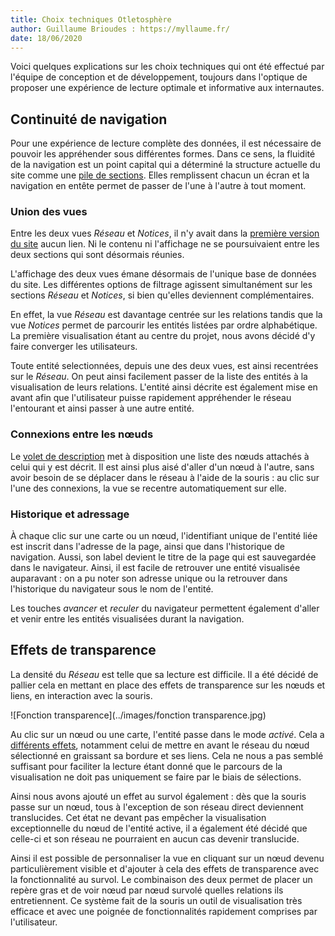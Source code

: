```yaml
---
title: Choix techniques Otletosphère
author: Guillaume Brioudes : https://myllaume.fr/
date: 18/06/2020
---
```


Voici quelques explications sur les choix techniques qui ont été effectué par l'équipe de conception et de développement, toujours dans l'optique de proposer une expérience de lecture optimale et informative aux internautes.

## Continuité de navigation

Pour une expérience de lecture complète des données, il est nécessaire de pouvoir les appréhender sous différentes formes. Dans ce sens, la fluidité de la navigation est un point capital qui a déterminé la structure actuelle du site comme une [pile de sections](../utilisation/elements-interface.md). Elles remplissent chacun un écran et la navigation en entête permet de passer de l'une à l'autre à tout moment.

### Union des vues

Entre les deux vues *Réseau* et *Notices*, il n'y avait dans la [première version du site](../historique-versions.md) aucun lien. Ni le contenu ni l'affichage ne se poursuivaient entre les deux sections qui sont désormais réunies.

L'affichage des deux vues émane désormais de l'unique base de données du site. Les différentes options de filtrage agissent simultanément sur les sections *Réseau* et *Notices*, si bien qu'elles deviennent complémentaires.

En effet, la vue *Réseau* est davantage centrée sur les relations tandis que la vue *Notices* permet de parcourir les entités listées par ordre alphabétique. La première visualisation étant au centre du projet, nous avons décidé d'y faire converger les utilisateurs.

Toute entité selectionnées, depuis une des deux vues, est ainsi recentrées sur le *Réseau*. On peut ainsi facilement passer de la liste des entités à la visualisation de leurs relations. L'entité ainsi décrite est également mise en avant afin que l'utilisateur puisse rapidement appréhender le réseau l'entourant et ainsi passer à une autre entité.

### Connexions entre les nœuds

Le [volet de description](../utilisation/elements-interface.md#volet-de-description) met à disposition une liste des nœuds attachés à celui qui y est décrit. Il est ainsi plus aisé d'aller d'un nœud à l'autre, sans avoir besoin de se déplacer dans le réseau à l'aide de la souris : au clic sur l'une des connexions, la vue se recentre automatiquement sur elle.

### Historique et adressage

À chaque clic sur une carte ou un nœud, l'identifiant unique de l'entité liée est inscrit dans l'adresse de la page, ainsi que dans l'historique de navigation. Aussi, son label devient le titre de la page qui est sauvegardée dans le navigateur. Ainsi, il est facile de retrouver une entité visualisée auparavant : on a pu noter son adresse unique ou la retrouver dans l'historique du navigateur sous le nom de l'entité.

Les touches *avancer* et *reculer* du navigateur permettent également d'aller et venir entre les entités visualisées durant la navigation.

## Effets de transparence

La densité du *Réseau* est telle que sa lecture est difficile. Il a été décidé de pallier cela en mettant en place des effets de transparence sur les nœuds et liens, en interaction avec la souris.

![Fonction transparence](../images/fonction transparence.jpg)

Au clic sur un nœud ou une carte, l'entité passe dans le mode *activé*. Cela a [différents effets](../utilisation/selection-entites#effets), notamment celui de mettre en avant le réseau du nœud sélectionné en graissant sa bordure et ses liens. Cela ne nous a pas semblé suffisant pour faciliter la lecture étant donné que le parcours de la visualisation ne doit pas uniquement se faire par le biais de sélections.

Ainsi nous avons ajouté un effet au survol également : dès que la souris passe sur un nœud, tous à l'exception de son réseau direct deviennent translucides. Cet état ne devant pas empêcher la visualisation exceptionnelle du nœud de l'entité active, il a également été décidé que celle-ci et son réseau ne pourraient en aucun cas devenir translucide.

Ainsi il est possible de personnaliser la vue en cliquant sur un nœud devenu particulièrement visible et d'ajouter à cela des effets de transparence avec la fonctionnalité au survol. Le combinaison des deux permet de placer un repère gras et de voir nœud par nœud survolé quelles relations ils entretiennent. Ce système fait de la souris un outil de visualisation très efficace et avec une poignée de fonctionnalités rapidement comprises par l'utilisateur.